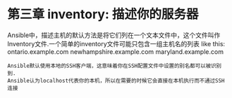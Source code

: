 # 第三章 inventory: 描述你的服务器

Ansible中，描述主机的默认方法是将它们列在一个文本文件中，这个文件叫作Inventory文件.一个简单的inventory文件可能只包含一组主机名的列表
like this:
    ontario.example.com
    newhampshire.example.com
    maryland.example.com

    Ansible默认使用本地的SSH客户端，这意味着你在SSH配置文件中设置的别名都可以被识别到.
    Ansible认为localhost代表你的本机，所以在需要的时候它会直接在本机执行而不通过SSH连接
